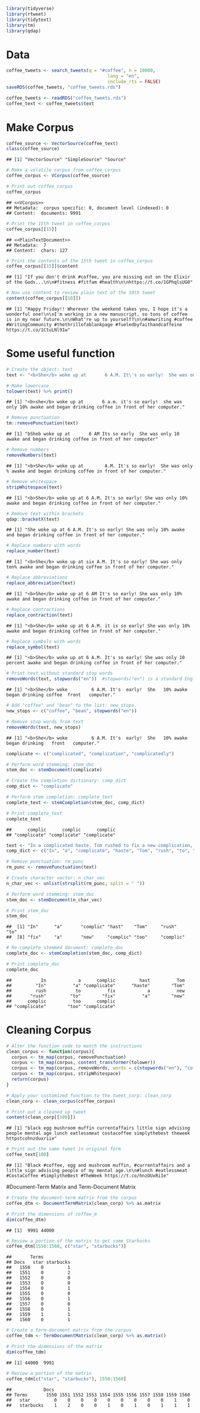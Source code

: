 ``` r
library(tidyverse)
library(rtweet)
library(tidytext)
library(tm)
library(qdap)
```

Data
====

``` r
coffee_tweets <- search_tweets(q = "#coffee", n = 10000,
                                      lang = "en",
                                      include_rts = FALSE)
saveRDS(coffee_tweets, "coffee_tweets.rds")
```

``` r
coffee_tweets <- readRDS("coffee_tweets.rds")
coffee_text <- coffee_tweets$text
```

Make Corpus
===========

``` r
coffee_source <- VectorSource(coffee_text)
class(coffee_source)
```

    ## [1] "VectorSource" "SimpleSource" "Source"

``` r
# Make a volatile corpus from coffee_corpus
coffee_corpus <- VCorpus(coffee_source)

# Print out coffee_corpus
coffee_corpus
```

    ## <<VCorpus>>
    ## Metadata:  corpus specific: 0, document level (indexed): 0
    ## Content:  documents: 9991

``` r
# Print the 15th tweet in coffee_corpus
coffee_corpus[[15]]
```

    ## <<PlainTextDocument>>
    ## Metadata:  7
    ## Content:  chars: 127

``` r
# Print the contents of the 15th tweet in coffee_corpus
coffee_corpus[[15]]$content
```

    ## [1] "If you don't drink #coffee, you are missing out on the Elixir of the Gods...\n\n#fitness #fitfam #health\n\nhttps://t.co/1GPhqlsUG0"

``` r
# Now use content to review plain text of the 10th tweet
content(coffee_corpus[[10]])
```

    ## [1] "Happy Friday!! Wherever the weekend takes you, I hope it's a wonderful one!\n\nI'm working in a new manuscript, so tons of coffee is in my near future.\n\nWhat're up to yourself?\n\n#amwriting #coffee #WritingCommunity #thethrillofablankpage #fueledbyfaithandcaffeine https://t.co/1CtuLNl91w"

Some useful function
====================

``` r
# Create the object: text
text <- "<b>She</b> woke up at       6 A.M. It\'s so early!  She was only 10% awake and began drinking coffee in front of her computer."

# Make lowercase
tolower(text) %>% print()
```

    ## [1] "<b>she</b> woke up at       6 a.m. it's so early!  she was only 10% awake and began drinking coffee in front of her computer."

``` r
# Remove punctuation
tm::removePunctuation(text)
```

    ## [1] "bSheb woke up at       6 AM Its so early  She was only 10 awake and began drinking coffee in front of her computer"

``` r
# Remove numbers
removeNumbers(text)
```

    ## [1] "<b>She</b> woke up at        A.M. It's so early!  She was only % awake and began drinking coffee in front of her computer."

``` r
# Remove whitespace
stripWhitespace(text)
```

    ## [1] "<b>She</b> woke up at 6 A.M. It's so early! She was only 10% awake and began drinking coffee in front of her computer."

``` r
# Remove text within brackets
qdap::bracketX(text)
```

    ## [1] "She woke up at 6 A.M. It's so early! She was only 10% awake and began drinking coffee in front of her computer."

``` r
# Replace numbers with words
replace_number(text)
```

    ## [1] "<b>She</b> woke up at six A.M. It's so early! She was only ten% awake and began drinking coffee in front of her computer."

``` r
# Replace abbreviations
replace_abbreviation(text)
```

    ## [1] "<b>She</b> woke up at 6 AM It's so early! She was only 10% awake and began drinking coffee in front of her computer."

``` r
# Replace contractions
replace_contraction(text)
```

    ## [1] "<b>She</b> woke up at 6 A.M. it is so early! She was only 10% awake and began drinking coffee in front of her computer."

``` r
# Replace symbols with words
replace_symbol(text)
```

    ## [1] "<b>She</b> woke up at 6 A.M. It's so early! She was only 10 percent awake and began drinking coffee in front of her computer."

``` r
# Print text without standard stop words
removeWords(text, stopwords("en"))  #stopwords("en") is a standard English stop words
```

    ## [1] "<b>She</b> woke         6 A.M. It's  early!  She   10% awake  began drinking coffee  front   computer."

``` r
# Add "coffee" and "bean" to the list: new_stops
new_stops <- c("coffee", "bean", stopwords("en"))

# Remove stop words from text
removeWords(text, new_stops)
```

    ## [1] "<b>She</b> woke         6 A.M. It's  early!  She   10% awake  began drinking   front   computer."

``` r
complicate <- c("complicated", "complication", "complicatedly")

# Perform word stemming: stem_doc
stem_doc <- stemDocument(complicate)

# Create the completion dictionary: comp_dict
comp_dict <- "complicate"

# Perform stem completion: complete_text 
complete_text <- stemCompletion(stem_doc, comp_dict)

# Print complete_text
complete_text
```

    ##      complic      complic      complic 
    ## "complicate" "complicate" "complicate"

``` r
text <- "In a complicated haste, Tom rushed to fix a new complication, too complicatedly."
comp_dict <- c("In", "a", "complicate", "haste", "Tom", "rush", "to", "fix", "new", "too")

# Remove punctuation: rm_punc
rm_punc <- removePunctuation(text)

# Create character vector: n_char_vec
n_char_vec <- unlist(strsplit(rm_punc, split = " "))

# Perform word stemming: stem_doc
stem_doc <- stemDocument(n_char_vec)

# Print stem_doc
stem_doc
```

    ##  [1] "In"      "a"       "complic" "hast"    "Tom"     "rush"    "to"     
    ##  [8] "fix"     "a"       "new"     "complic" "too"     "complic"

``` r
# Re-complete stemmed document: complete_doc
complete_doc <- stemCompletion(stem_doc, comp_dict)

# Print complete_doc
complete_doc
```

    ##           In            a      complic         hast          Tom 
    ##         "In"          "a" "complicate"      "haste"        "Tom" 
    ##         rush           to          fix            a          new 
    ##       "rush"         "to"        "fix"          "a"        "new" 
    ##      complic          too      complic 
    ## "complicate"        "too" "complicate"

Cleaning Corpus
===============

``` r
# Alter the function code to match the instructions
clean_corpus <- function(corpus){
  corpus <- tm_map(corpus, removePunctuation)
  corpus <- tm_map(corpus, content_transformer(tolower))
  corpus <- tm_map(corpus, removeWords, words = c(stopwords("en"), "coffee", "mug"))
  corpus <- tm_map(corpus, stripWhitespace)
  return(corpus)
}

# Apply your customized function to the tweet_corp: clean_corp
clean_corp <- clean_corpus(coffee_corpus)

# Print out a cleaned up tweet
content(clean_corp[[100]])
```

    ## [1] "black egg mushroom muffin currentaffairs little sign advising people mental age lunch eatlessmeat costacoffee simplythebest theweek httpstcohnzduxriie"

``` r
# Print out the same tweet in original form
coffee_text[100]
```

    ## [1] "Black #coffee, egg and mushroom muffin, #currentaffairs and a little sign advising people of my mental age.\n\n#lunch #eatlessmeat #CostaCoffee #SimplytheBest #TheWeek https://t.co/hnzDUxRiIe"

\#Document-Term Matrix and Term-Document Matrix

``` r
# Create the document-term matrix from the corpus
coffee_dtm <- DocumentTermMatrix(clean_corp) %>% as.matrix

# Print the dimensions of coffee_m
dim(coffee_dtm)
```

    ## [1]  9991 44000

``` r
# Review a portion of the matrix to get some Starbucks
coffee_dtm[1550:1560, c("star", "starbucks")]
```

    ##       Terms
    ## Docs   star starbucks
    ##   1550    0         1
    ##   1551    0         2
    ##   1552    0         0
    ##   1553    0         0
    ##   1554    0         1
    ##   1555    0         0
    ##   1556    0         1
    ##   1557    0         0
    ##   1558    0         1
    ##   1559    1         1
    ##   1560    0         1

``` r
# Create a term-document matrix from the corpus
coffee_tdm <- TermDocumentMatrix(clean_corp) %>% as.matrix()

# Print the dimensions of the matrix
dim(coffee_tdm)
```

    ## [1] 44000  9991

``` r
# Review a portion of the matrix
coffee_tdm[c("star", "starbucks"), 1550:1560]
```

    ##            Docs
    ## Terms       1550 1551 1552 1553 1554 1555 1556 1557 1558 1559 1560
    ##   star         0    0    0    0    0    0    0    0    0    1    0
    ##   starbucks    1    2    0    0    1    0    1    0    1    1    1
